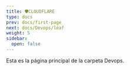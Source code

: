 ```yaml
---
title: 🛡️CLOUDFLARE
type: docs
prev: docs/first-page
next: docs/Devops/leaf
weight: 5
sidebar:
  open: false
---
```


Esta es la página principal de la carpeta Devops.
